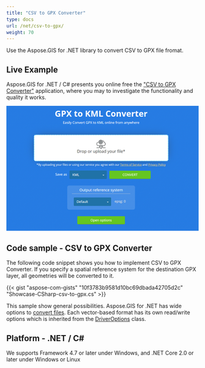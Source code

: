 ```yaml
---
title: "CSV to GPX Converter"
type: docs
url: /net/csv-to-gpx/
weight: 70
---
```


Use the Aspose.GIS for .NET library to convert CSV to GPX file fromat.

## **Live Example**

Aspose.GIS for .NET / C# presents you online free the ["CSV to GPX Converter"](https://products.aspose.app/gis/conversion/csv-to-gpx) application, where you may to investigate the functionality and quality it works.

![CSV to GPX Converter App](conversion.png)

## **Code sample - CSV to GPX Converter**

The following code snippet shows you how to implement CSV to GPX Converter. If you specify a spatial reference system for the destination GPX layer, all geometries will be converted to it. 

{{< gist "aspose-com-gists" "10f3783b9581d10bc69dbada42705d2c" "Showcase-CSharp-csv-to-gpx.cs" >}}

This sample show general possibilities. Aspose.GIS for .NET has wide options to [convert files](https://docs.aspose.com/gis/net/vector-layers/). Each vector-based format has its own read/write options which is inherited from the [DriverOptions](https://apireference.aspose.com/gis/net/aspose.gis/driveroptions) class.

## **Platform - .NET / C#**

We supports Framework 4.7 or later under Windows, and .NET Core 2.0 or later under Windows or Linux
